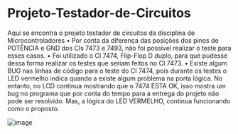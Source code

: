 # Projeto-Testador-de-Circuitos
Aqui se encontra o projeto testador de circuitos da disciplina de Microcontroladores
•	Por conta da diferença das posições dos pinos de POTÊNCIA e GND dos CIs 7473 e 7493, não foi possível realizar o teste para esses casos. 
•	Foi utilizado o CI 7474, Flip-Flop D duplo, para que pudesse dessa forma realizar os testes que seriam feitos no CI 7473.
•	Existe algum BUG nas linhas de código para o teste do CI 7474, pois durante os testes o LED vermelho indica quando a existe algum problema na porta lógica. No entanto, no LCD continua mostrando que o 7474 ESTA OK, isso mostra um bug no programa que por conta do tempo para a entrega do projeto não pode ser resolvido. Mas, a lógica do LED VERMELHO, continua funcionando como o proposto.

![image](https://user-images.githubusercontent.com/97979959/170844900-38ee3f53-0b24-47ec-93c7-ea8acf0f5350.png)
